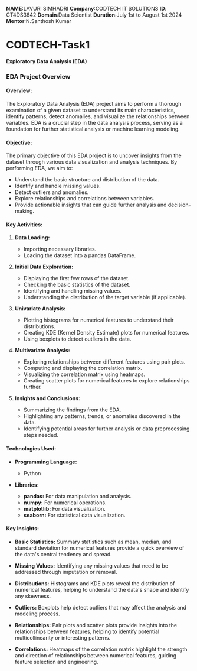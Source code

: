 
**NAME**:LAVURI SIMHADRI
**Company**:CODTECH IT SOLUTIONS
**ID**: CT4DS3642
**Domain**:Data Scientist
**Duration**:July 1st to August 1st 2024
**Mentor**:N.Santhosh Kumar
# CODTECH-Task1
**Exploratory Data Analysis (EDA)**

### EDA Project Overview

#### **Overview:**
The Exploratory Data Analysis (EDA) project aims to perform a thorough examination of a given dataset to understand its main characteristics, identify patterns, detect anomalies, and visualize the relationships between variables. EDA is a crucial step in the data analysis process, serving as a foundation for further statistical analysis or machine learning modeling.

#### **Objective:**
The primary objective of this EDA project is to uncover insights from the dataset through various data visualization and analysis techniques. By performing EDA, we aim to:

- Understand the basic structure and distribution of the data.
- Identify and handle missing values.
- Detect outliers and anomalies.
- Explore relationships and correlations between variables.
- Provide actionable insights that can guide further analysis and decision-making.

#### **Key Activities:**

1. **Data Loading:**
   - Importing necessary libraries.
   - Loading the dataset into a pandas DataFrame.

2. **Initial Data Exploration:**
   - Displaying the first few rows of the dataset.
   - Checking the basic statistics of the dataset.
   - Identifying and handling missing values.
   - Understanding the distribution of the target variable (if applicable).

3. **Univariate Analysis:**
   - Plotting histograms for numerical features to understand their distributions.
   - Creating KDE (Kernel Density Estimate) plots for numerical features.
   - Using boxplots to detect outliers in the data.

4. **Multivariate Analysis:**
   - Exploring relationships between different features using pair plots.
   - Computing and displaying the correlation matrix.
   - Visualizing the correlation matrix using heatmaps.
   - Creating scatter plots for numerical features to explore relationships further.

5. **Insights and Conclusions:**
   - Summarizing the findings from the EDA.
   - Highlighting any patterns, trends, or anomalies discovered in the data.
   - Identifying potential areas for further analysis or data preprocessing steps needed.

#### **Technologies Used:**

- **Programming Language:**
  - Python

- **Libraries:**
  - **pandas:** For data manipulation and analysis.
  - **numpy:** For numerical operations.
  - **matplotlib:** For data visualization.
  - **seaborn:** For statistical data visualization.

#### **Key Insights:**

- **Basic Statistics:** Summary statistics such as mean, median, and standard deviation for numerical features provide a quick overview of the data's central tendency and spread.
  
- **Missing Values:** Identifying any missing values that need to be addressed through imputation or removal.
  
- **Distributions:** Histograms and KDE plots reveal the distribution of numerical features, helping to understand the data's shape and identify any skewness.
  
- **Outliers:** Boxplots help detect outliers that may affect the analysis and modeling process.
  
- **Relationships:** Pair plots and scatter plots provide insights into the relationships between features, helping to identify potential multicollinearity or interesting patterns.
  
- **Correlations:** Heatmaps of the correlation matrix highlight the strength and direction of relationships between numerical features, guiding feature selection and engineering.



